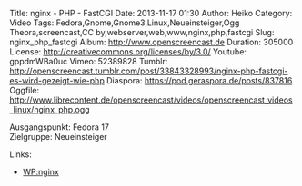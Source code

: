 Title: nginx - PHP - FastCGI
Date: 2013-11-17 01:30
Author: Heiko
Category: Video
Tags: Fedora,Gnome,Gnome3,Linux,Neueinsteiger,Ogg Theora,screencast,CC by,webserver,web,www,nginx,php,fastcgi
Slug: nginx_php_fastcgi
Album: http://www.openscreencast.de
Duration: 305000
License: http://creativecommons.org/licenses/by/3.0/
Youtube: gppdmWBa0uc
Vimeo: 52389828
Tumblr: http://openscreencast.tumblr.com/post/33843328993/nginx-php-fastcgi-es-wird-gezeigt-wie-php
Diaspora: https://pod.geraspora.de/posts/837816
Oggfile: http://www.librecontent.de/openscreencast/videos/openscreencast_videos_linux/nginx_php.ogg

Ausgangspunkt: Fedora 17  
Zielgruppe: Neueinsteiger  

Links:

  * [WP:nginx](https://de.wikipedia.org/wiki/Nginx "Link zu WP:nginx" )


